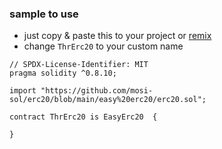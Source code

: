 


### sample to use
- just copy & paste this to your project or [remix](https://remix.ethereum.org/) 
- change `ThrErc20` to your custom name
```
// SPDX-License-Identifier: MIT
pragma solidity ^0.8.10;

import "https://github.com/mosi-sol/erc20/blob/main/easy%20erc20/erc20.sol";

contract ThrErc20 is EasyErc20  {
   
}
```
